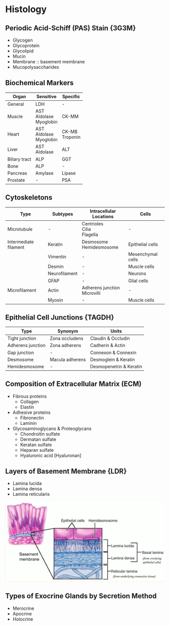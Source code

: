 # Histology

## Periodic Acid-Schiff (PAS) Stain {3G3M}

- Glycogen
- Glycoprotein
- Glycolipid
- Mucin
- Membrane :: basement membrane
- Mucopolysaccharides

## Biochemical Markers

|Organ|Sensitive|Specific|
|-|-|-|
|General|LDH|-|
|Muscle|AST<br>Aldolase<br>Myoglobin|CK-MM|
|Heart|AST<br>Aldolase<br>Myoglobin|CK-MB<br>Troponin|
|Liver|AST<br>Aldolase|ALT|
|Biliary tract|ALP|GGT|
|Bone|ALP|-|
|Pancreas|Amylase|Lipase|
|Prostate|-|PSA|

## Cytoskeletons

|Type|Subtypes|Intracellular Locations|Cells|
|-|-|-|-|
|Microtubule|-|Centrioles<br>Cilia<br>Flagella|-|
|Intermediate filament|Keratin|Desmosome<br>Hemidesmosome|Epithelial cells|
||Vimentin|-|Mesenchymal cells|
||Desmin|-|Muscle cells|
||Neurofilament|-|Neurons|
||GFAP|-|Glial cells|
|Microfilament|Actin|Adherens junction<br>Microvilli|-|
||Myosin|-|Muscle cells|

## Epithelial Cell Junctions {TAGDH}

|Type|Synonym|Units|
|-|-|-|
|Tight junction|Zona occludens|Claudin & Occludin|
|Adherens junction|Zona adherens|Cadherin & Actin|
|Gap junction|-|Connexon & Connexin|
|Desmosome|Macula adherens|Desmoglein & Keratin|
|Hemidesmosome|-|Desmopenetrin & Keratin|

## Composition of Extracellular Matrix (ECM)

- Fibrous proteins
    - Collagen
    - Elastin
- Adhesive proteins
    - Fibronectin
    - Laminin
- Glycosaminoglycans & Proteoglycans
    - Chondroitin sulfate
    - Dermatan sulfate
    - Keratan sulfate
    - Heparan sulfate
    - Hyaluronic acid [Hyaluronan]

## Layers of Basement Membrane {LDR}

- Lamina lucida
- Lamina densa
- Lamina reticularis

![](../Figures/Layers%20of%20Basement%20Membrane.png)

## Types of Exocrine Glands by Secretion Method

- Merocrine
- Apocrine
- Holocrine
